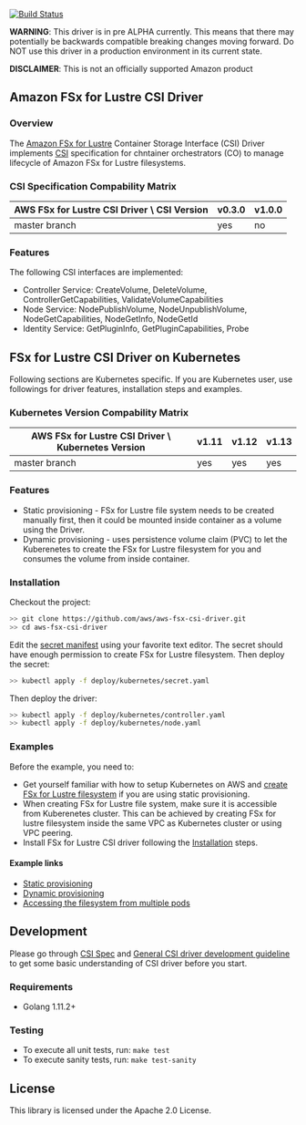 [![Build Status](https://travis-ci.org/aws/aws-fsx-csi-driver.svg?branch=master)](https://travis-ci.org/aws/aws-fsx-csi-driver)

**WARNING**: This driver is in pre ALPHA currently. This means that there may potentially be backwards compatible breaking changes moving forward. Do NOT use this driver in a production environment in its current state.

**DISCLAIMER**: This is not an officially supported Amazon product

## Amazon FSx for Lustre CSI Driver
### Overview

The [Amazon FSx for Lustre](https://aws.amazon.com/fsx/lustre/) Container Storage Interface (CSI) Driver implements [CSI](https://github.com/container-storage-interface/spec/blob/master/spec.md) specification for chntainer orchestrators (CO) to manage lifecycle of Amazon FSx for Lustre filesystems.

### CSI Specification Compability Matrix
| AWS FSx for Lustre CSI Driver \ CSI Version       | v0.3.0| v1.0.0 |
|---------------------------------------------------|-------|--------|
| master branch                                     | yes   | no     |

### Features
The following CSI interfaces are implemented:
* Controller Service: CreateVolume, DeleteVolume, ControllerGetCapabilities, ValidateVolumeCapabilities
* Node Service: NodePublishVolume, NodeUnpublishVolume, NodeGetCapabilities, NodeGetInfo, NodeGetId
* Identity Service: GetPluginInfo, GetPluginCapabilities, Probe

## FSx for Lustre CSI Driver on Kubernetes
Following sections are Kubernetes specific. If you are Kubernetes user, use followings for driver features, installation steps and examples.

### Kubernetes Version Compability Matrix
| AWS FSx for Lustre CSI Driver \ Kubernetes Version| v1.11 | v1.12 | v1.13 |
|---------------------------------------------------|-------|-------|-------|
| master branch                                     | yes   | yes   | yes   |

### Features
* Static provisioning - FSx for Lustre file system needs to be created manually first, then it could be mounted inside container as a volume using the Driver.
* Dynamic provisioning - uses persistence volume claim (PVC) to let the Kuberenetes to create the FSx for Lustre filesystem for you and consumes the volume from inside container.

### Installation
Checkout the project:
```sh
>> git clone https://github.com/aws/aws-fsx-csi-driver.git
>> cd aws-fsx-csi-driver
```

Edit the [secret manifest](../deploy/kubernetes/secret.yaml) using your favorite text editor. The secret should have enough permission to create FSx for Lustre filesystem. Then deploy the secret:

```sh
>> kubectl apply -f deploy/kubernetes/secret.yaml
```

Then deploy the driver:

```sh
>> kubectl apply -f deploy/kubernetes/controller.yaml
>> kubectl apply -f deploy/kubernetes/node.yaml
```

### Examples
Before the example, you need to:
* Get yourself familiar with how to setup Kubernetes on AWS and [create FSx for Lustre filesystem](https://docs.aws.amazon.com/fsx/latest/LustreGuide/getting-started.html#getting-started-step1) if you are using static provisioning.
* When creating FSx for Lustre file system, make sure it is accessible from Kuberenetes cluster. This can be achieved by creating FSx for lustre filesystem inside the same VPC as Kubernetes cluster or using VPC peering.
* Install FSx for Lustre CSI driver following the [Installation](README.md#Installation) steps.

#### Example links
* [Static provisioning](../examples/kubernetes/static_provisioning/README.md)
* [Dynamic provisioning](../examples/kubernetes/dynamic_provisioning/README.md)
* [Accessing the filesystem from multiple pods](../examples/kubernetes/multiple_pods/README.md)

## Development
Please go through [CSI Spec](https://github.com/container-storage-interface/spec/blob/master/spec.md) and [General CSI driver development guideline](https://kubernetes-csi.github.io/docs/Development.html) to get some basic understanding of CSI driver before you start.

### Requirements
* Golang 1.11.2+

### Testing
* To execute all unit tests, run: `make test`
* To execute sanity tests, run: `make test-sanity`

## License
This library is licensed under the Apache 2.0 License. 
